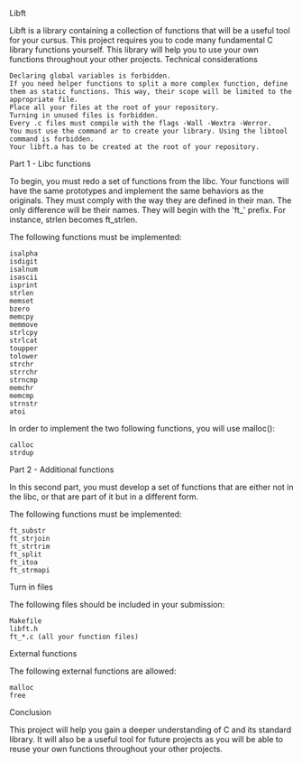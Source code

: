 Libft

Libft is a library containing a collection of functions that will be a useful tool for your cursus. This project requires you to code many fundamental C library functions yourself. This library will help you to use your own functions throughout your other projects.
Technical considerations

    Declaring global variables is forbidden.
    If you need helper functions to split a more complex function, define them as static functions. This way, their scope will be limited to the appropriate file.
    Place all your files at the root of your repository.
    Turning in unused files is forbidden.
    Every .c files must compile with the flags -Wall -Wextra -Werror.
    You must use the command ar to create your library. Using the libtool command is forbidden.
    Your libft.a has to be created at the root of your repository.

Part 1 - Libc functions

To begin, you must redo a set of functions from the libc. Your functions will have the same prototypes and implement the same behaviors as the originals. They must comply with the way they are defined in their man. The only difference will be their names. They will begin with the 'ft_' prefix. For instance, strlen becomes ft_strlen.

The following functions must be implemented:

    isalpha
    isdigit
    isalnum
    isascii
    isprint
    strlen
    memset
    bzero
    memcpy
    memmove
    strlcpy
    strlcat
    toupper
    tolower
    strchr
    strrchr
    strncmp
    memchr
    memcmp
    strnstr
    atoi

In order to implement the two following functions, you will use malloc():

    calloc
    strdup

Part 2 - Additional functions

In this second part, you must develop a set of functions that are either not in the libc, or that are part of it but in a different form.

The following functions must be implemented:

    ft_substr
    ft_strjoin
    ft_strtrim
    ft_split
    ft_itoa
    ft_strmapi

Turn in files

The following files should be included in your submission:

    Makefile
    libft.h
    ft_*.c (all your function files)

External functions

The following external functions are allowed:

    malloc
    free

Conclusion

This project will help you gain a deeper understanding of C and its standard library. It will also be a useful tool for future projects as you will be able to reuse your own functions throughout your other projects.
